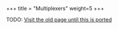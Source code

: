 +++
title = "Multiplexers"
weight=5
+++

TODO: [Visit the old page until this is ported](https://old.alchitry.com/multiplexers)